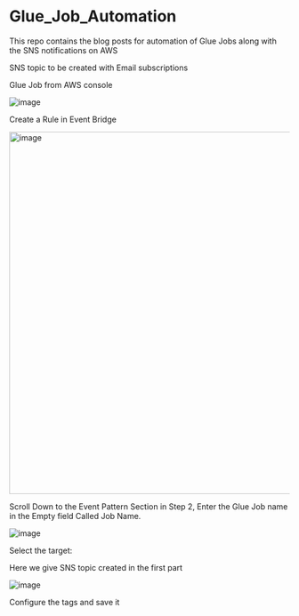 # Glue_Job_Automation
This repo contains the blog posts for automation of Glue Jobs along with the SNS notifications on AWS

SNS topic to be created with Email subscriptions

Glue Job from AWS console

![image](https://user-images.githubusercontent.com/28874545/178899483-1265f7b4-4180-4163-8f59-6402f32e8182.png)


Create a Rule in Event Bridge

<img width="652" alt="image" src="https://user-images.githubusercontent.com/28874545/178899825-45fcdf6c-dd40-4852-8a60-173d373a27a7.png">

Scroll Down to the Event Pattern Section in Step 2, Enter the Glue Job name in the Empty field Called Job Name.


![image](https://user-images.githubusercontent.com/28874545/178900169-f25bad9e-9ff3-4b45-b58a-2d56c5657f35.png)


Select the target:

Here we give SNS topic created in the first part 

![image](https://user-images.githubusercontent.com/28874545/178904610-124c56aa-192a-4271-bc70-c65bc4483420.png)


Configure the tags and save it 
